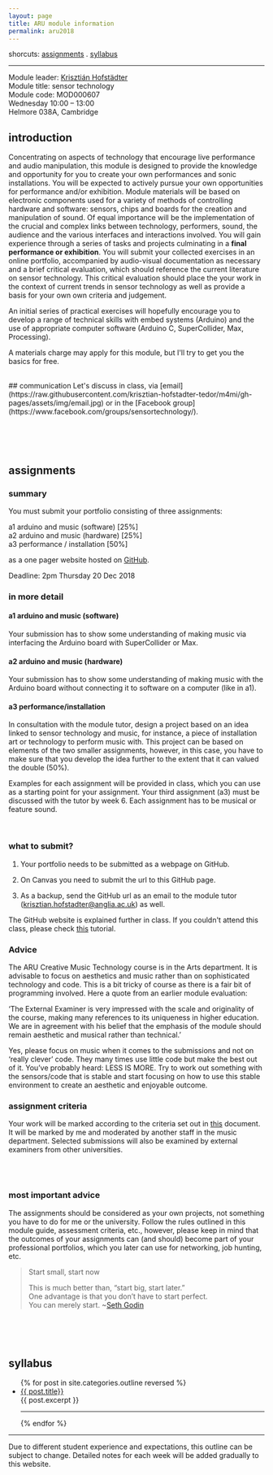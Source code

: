 ```yaml
---
layout: page
title: ARU module information
permalink: aru2018
---
```

<!--
change syllabus and outline post (minimal)
find good video submissions 2017 and before and upload to Youtube/embed if OK with student;
create GitHub template;
find Guest talk;
find job prospects;

-->


shorcuts: [assignments](#assignments) . [syllabus](#syllabus)   

---

Module leader: [Krisztián Hofstädter](https://khofstadter.info)  
Module title: sensor technology   
Module code: MOD000607   
Wednesday 10:00 – 13:00    
Helmore 038A, Cambridge
<br>
## introduction
Concentrating on aspects of technology that encourage live performance and audio manipulation, this module is designed to provide the knowledge and opportunity for you to create your own performances and sonic installations. You will be expected to actively pursue your own opportunities for performance and/or exhibition. Module materials will be based on electronic components used for a variety of methods of controlling hardware and software: sensors, chips and boards for the creation and manipulation of sound. Of equal importance will be the implementation of the crucial and complex links between technology, performers, sound, the audience and the various interfaces and interactions involved. You will gain experience through a series of tasks and projects culminating in a **final performance or exhibition**. You will submit your collected exercises in an online portfolio, accompanied by audio-visual documentation as necessary and a brief critical evaluation, which should reference the current literature on sensor technology. This critical evaluation should place the your work in the context of current trends in sensor technology as well as provide a basis for your own own criteria and judgement.

An initial series of practical exercises will hopefully encourage you to develop a range of technical skills with embed systems (Arduino) and the use of appropriate computer software (Arduino C, SuperCollider, Max, Processing).

A materials charge may apply for this module, but I'll try to get you the basics for free.

<br>
## communication
Let's discuss in class, via [email](https://raw.githubusercontent.com/krisztian-hofstadter-tedor/m4mi/gh-pages/assets/img/email.jpg) or in the [Facebook group](https://www.facebook.com/groups/sensortechnology/).

<br><br><br>

<a name="assignments"></a>
## assignments
### summary
You must submit your portfolio consisting of three assignments:

a1 arduino and music (software) [25%]  
a2 arduino and music (hardware) [25%]   
a3 performance / installation [50%]

as a one pager website hosted on [GitHub](https://github.com/).

Deadline: 2pm Thursday 20 Dec 2018
<br>

### in more detail

#### a1 arduino and music (software)
Your submission has to show some understanding of making music via interfacing the Arduino board with SuperCollider or Max.

#### a2 arduino and music (hardware)
Your submission has to show some understanding of making music with the Arduino board without connecting it to software on a computer (like in a1).

#### a3 performance/installation
In consultation with the module tutor, design a project based on an idea linked to sensor technology and music, for instance, a piece of installation art or technology to perform music with. This project can be based on elements of the two smaller assignments, however, in this case, you have to make sure that you develop the idea further to the extent that it can valued the double (50%).
<br>

Examples for each assignment will be provided in class, which you can use as a starting point for your assignment. Your third assignment (a3) must be discussed with the tutor by week 6. Each assignment has to be musical or feature sound.

<br>


### what to submit?

1) Your portfolio needs to be submitted as a webpage on GitHub.

2) On Canvas you need to submit the url to this GitHub page.

3) As a backup, send the GitHub url as an email to the module tutor (krisztian.hofstadter@anglia.ac.uk) as well.

The GitHub website is explained further in class. If you couldn't attend this class, please check [this](https://www.youtube.com/watch?v=WAA0pvgOpXY) tutorial.


### Advice

The ARU Creative Music Technology course is in the Arts department. It is advisable to focus on aesthetics and music rather than on sophisticated technology and code. This is a bit tricky of course as there is a fair bit of programming involved. Here a quote from an earlier module evaluation:

‘The External Examiner is very impressed with the scale and originality of the course, making many references to its uniqueness in higher education. We are in agreement with his belief that the emphasis of the module should remain aesthetic and musical rather than technical.’

Yes, please focus on music when it comes to the submissions and not on ‘really clever’ code. They many times use little code but make the best out of it. You’ve probably heard: LESS IS MORE. Try to work out something with the sensors/code that is stable and start focusing on how to use this stable environment to create an aesthetic and enjoyable outcome.

### assignment criteria
Your work will be marked according to the criteria set out in [this](https://github.com/krisztian-hofstadter-tedor/m4mi/blob/gh-pages/assets/txt/marking_criteria.pdf) document. It will be marked by me and moderated by another staff in the music department. Selected submissions will also be examined by external examiners from other universities.

<br><br>

### most important advice
The assignments should be considered as your own projects, not something you have to do for me or the university. Follow the rules outlined in this module guide, assessment criteria, etc., however, please keep in mind that the outcomes of your assignments can (and should) become part of your professional portfolios, which you later can use for networking, job hunting, etc.

> Start small, start now   
>    
> This is much better than, “start big, start later.”   
> One advantage is that you don’t have to start perfect.   
> You can merely start. ~[Seth Godin](https://seths.blog/)

<br><br><br>

<a name="syllabus"></a>
## syllabus

<ul class="myposts">
{% for post in site.categories.outline reversed %}
    <li><a href="{{ post.url }}">{{ post.title}}</a>
    </li>
      {{ post.excerpt }}
      <hr>
{% endfor %}
</ul>

---

Due to different student experience and expectations, this outline can be subject to change. Detailed notes for each week will be added gradually to this website.
